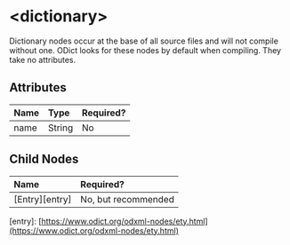 # &lt;dictionary&gt;

Dictionary nodes occur at the base of all source files and will not compile without one. ODict looks for these nodes by default when compiling. They take no attributes.

## Attributes

| Name | Type | Required? |
| :--- | :--- | :--- |
| name | String | No |

## Child Nodes

| Name | Required? |
| :--- | :--- |
| \[Entry\]\[entry\] | No, but recommended |

\[entry\]: [https://www.odict.org/odxml-nodes/ety.html](https://www.odict.org/odxml-nodes/ety.html)

